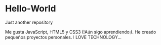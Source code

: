 # Hello-World
Just another repository

Me gusta JavaScript, HTML5 y CSS3 (!Aún sigo aprendiendo¡).
He creado pequeños proyectos personales.
I LOVE TECHNOLOGY...

